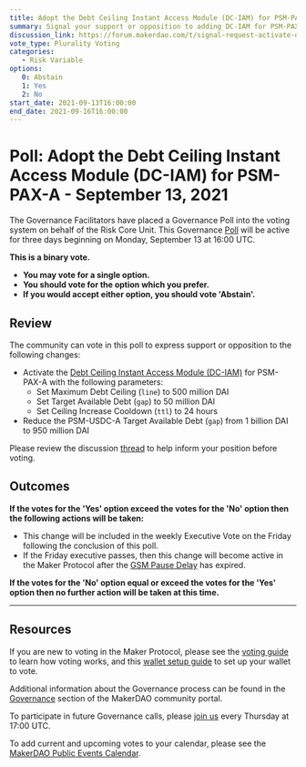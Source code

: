 ```yaml
---
title: Adopt the Debt Ceiling Instant Access Module (DC-IAM) for PSM-PAX-A - September 13, 2021
summary: Signal your support or opposition to adding DC-IAM for PSM-PAX-A and lowering the PSM-USDC-A gap.
discussion_link: https://forum.makerdao.com/t/signal-request-activate-dc-iam-for-psm-pax-a-and-adjust-dc-iam-gap-parameter-for-psm-usdc-a/10199
vote_type: Plurality Voting
categories:
   - Risk Variable
options:
   0: Abstain
   1: Yes
   2: No
start_date: 2021-09-13T16:00:00
end_date: 2021-09-16T16:00:00
---
```

# Poll: Adopt the Debt Ceiling Instant Access Module (DC-IAM) for PSM-PAX-A - September 13, 2021

The Governance Facilitators have placed a Governance Poll into the voting system on behalf of the Risk Core Unit. This Governance [Poll](https://community-development.makerdao.com/en/learn/governance/on-chain-gov) will be active for three days beginning on Monday, September 13 at 16:00 UTC.

**This is a binary vote.** 
- **You may vote for a single option.** 
- **You should vote for the option which you prefer.**
- **If you would accept either option, you should vote 'Abstain'.**

## Review

The community can vote in this poll to express support or opposition to the following changes: 
* Activate the [Debt Ceiling Instant Access Module (DC-IAM)](https://makerdao.world/en/learn/governance/module-dciam) for PSM-PAX-A with the following parameters:
  * Set Maximum Debt Ceiling (`line`) to 500 million DAI
  * Set Target Available Debt (`gap`) to 50 million DAI
  * Set Ceiling Increase Cooldown (`ttl`) to 24 hours
* Reduce the PSM-USDC-A Target Available Debt (`gap`) from 1 billion DAI to 950 million DAI

Please review the discussion [thread](https://forum.makerdao.com/t/signal-request-activate-dc-iam-for-psm-pax-a-and-adjust-dc-iam-gap-parameter-for-psm-usdc-a/10199) to help inform your position before voting.

## Outcomes

**If the votes for the 'Yes' option exceed the votes for the 'No' option then the following actions will be taken:**
* This change will be included in the weekly Executive Vote on the Friday following the conclusion of this poll.
* If the Friday executive passes, then this change will become active in the Maker Protocol after the [GSM Pause Delay](https://community-development.makerdao.com/en/learn/governance/param-gsm-pause-delay) has expired.

**If the votes for the 'No' option equal or exceed the votes for the 'Yes' option then no further action will be taken at this time.**

---

## Resources

If you are new to voting in the Maker Protocol, please see the [voting guide](https://community-development.makerdao.com/en/learn/governance/how-voting-works/) to learn how voting works, and this [wallet setup guide](https://community-development.makerdao.com/en/learn/governance/voting-setup/) to set up your wallet to vote.

Additional information about the Governance process can be found in the [Governance](https://community-development.makerdao.com/en/learn/governance) section of the MakerDAO community portal.

To participate in future Governance calls, please [join us](https://github.com/makerdao/community/tree/master/governance/governance-and-risk-meetings) every Thursday at 17:00 UTC.

To add current and upcoming votes to your calendar, please see the [MakerDAO Public Events Calendar](https://calendar.google.com/calendar/embed?src=makerdao.com_3efhm2ghipksegl009ktniomdk%40group.calendar.google.com&ctz=UTC&mode=week&showCalendars=0&showPrint=0).
